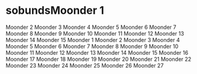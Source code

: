 # sobundsMoonder 1
Moonder 2
Moonder 3
Moonder 4
Moonder 5
Moonder 6
Moonder 7
Moonder 8
Moonder 9
Moonder 10
Moonder 11
Moonder 12
Moonder 13
Moonder 14
Moonder 15
Moonder 1
Moonder 2
Moonder 3
Moonder 4
Moonder 5
Moonder 6
Moonder 7
Moonder 8
Moonder 9
Moonder 10
Moonder 11
Moonder 12
Moonder 13
Moonder 14
Moonder 15
Moonder 16
Moonder 17
Moonder 18
Moonder 19
Moonder 20
Moonder 21
Moonder 22
Moonder 23
Moonder 24
Moonder 25
Moonder 26
Moonder 27
